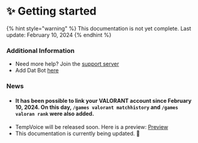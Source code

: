 # ✨ Getting started

{% hint style="warning" %}
This documentation is not yet complete. Last update: February 10, 2024
{% endhint %}

### Additional Information

* Need more help? Join the [support server](https://discord.gg/BQumAujuvk)
* Add Dat Bot [here](https://discord.com/api/oauth2/authorize?client\_id=965903240384376872\&permissions=274878295233\&scope=bot%20applications.commands)

### News

* #### It has been possible to link your VALORANT account since February 10, 2024. On this day, `/games valorant matchhistory` and `/games valoran rank` were also added.
* TempVoice will be released soon. Here is a preview: [Preview](https://i.imgur.com/ZMzxG2r.png)
* This documentation is currently being updated. 🎉

